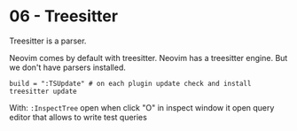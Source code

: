 # 06 - Treesitter

Treesitter is a parser.

Neovim comes by default with treesitter.
Neovim has a treesitter engine.
But we don't have parsers installed.

```
build = ":TSUpdate" # on each plugin update check and install treesitter update
```

With: `:InspectTree` open when click "O" in inspect window it open query editor that allows to write test queries
